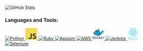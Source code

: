 ![GitHub Stats](https://github-readme-stats.vercel.app/api?username=hex0cter&theme=default&show_icons=true&include_all_commits=true&count_private=true)

<h3 align="left">Languages and Tools:</h3>
<p align="left"> 
  <a href="https://www.python.org" target="_blank"> 
    <img src="https://pbs.twimg.com/profile_images/439154912719413248/pUBY5pVj_bigger.png" alt="Python" title="Python" width="40" height="40"/> 
  </a> 
  <a href="https://developer.mozilla.org/en-US/docs/Web/JavaScript" target="_blank"> 
    <img src="https://raw.githubusercontent.com/devicons/devicon/master/icons/javascript/javascript-original.svg" alt="Javascript" titlte="Javascript" width="40" height="40"/> 
  </a> 
  <a href="https://www.ruby-lang.org/en/" target="_blank"> 
    <img src="https://1.bp.blogspot.com/-QXAC0U8Et14/XPfX_inXrPI/AAAAAAAAABw/LgANsZDaL3Eno5iW3VgJF1EhEKwMoWbqQCLcBGAs/s1600/ruby-226055.png" alt="Ruby" title="Ruby" width="40" height="40"/>     
  </a> 
  <a href="https://appium.io" target="_blank"> 
    <img src="https://img.informer.com/icons_mac/png/128/269/269561.png" alt="Appium" title="Appium" width="40" height="40"/> 
  </a> 
  <a href="https://aws.amazon.com" target="_blank"> 
    <img src="https://assets.cloud.im/prod/ux1/images/logos/aws/aws-2x.png" alt="AWS" title="AWS" width="40" height="40"/> 
  </a> 
  <a href="https://www.docker.com/" target="_blank"> 
    <img src="https://raw.githubusercontent.com/devicons/devicon/master/icons/docker/docker-original-wordmark.svg" alt="Docker" title="Docker" width="40" height="40"/> 
  </a> 
  <a href="https://www.jenkins.io" target="_blank"> 
    <img src="https://www.vectorlogo.zone/logos/jenkins/jenkins-icon.svg" alt="Jenkins" title="Jenkins" width="40" height="40"/> 
  </a> 
  <a href="https://reactjs.org/" target="_blank"> 
    <img src="https://raw.githubusercontent.com/devicons/devicon/master/icons/react/react-original-wordmark.svg" alt="React" title="React" width="40" height="40"/> 
  </a> 
  <a href="https://www.selenium.dev" target="_blank"> 
    <img src="https://raw.githubusercontent.com/detain/svg-logos/780f25886640cef088af994181646db2f6b1a3f8/svg/selenium-logo.svg" alt="Selenium" title="Selenium" width="40" height="40"/> 
  </a> 
</p>

